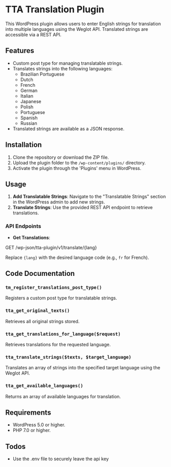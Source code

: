 # TTA Translation Plugin

This WordPress plugin allows users to enter English strings for translation into multiple languages using the Weglot API. Translated strings are accessible via a REST API.

## Features

- Custom post type for managing translatable strings.
- Translates strings into the following languages:
  - Brazilian Portuguese
  - Dutch
  - French
  - German
  - Italian
  - Japanese
  - Polish
  - Portuguese
  - Spanish
  - Russian
- Translated strings are available as a JSON response.

## Installation

1. Clone the repository or download the ZIP file.
2. Upload the plugin folder to the `/wp-content/plugins/` directory.
3. Activate the plugin through the 'Plugins' menu in WordPress.

## Usage

1. **Add Translatable Strings**: Navigate to the "Translatable Strings" section in the WordPress admin to add new strings.
2. **Translate Strings**: Use the provided REST API endpoint to retrieve translations.

### API Endpoints

- **Get Translations**:

GET /wp-json/tta-plugin/v1/translate/{lang}

Replace `{lang}` with the desired language code (e.g., `fr` for French).

## Code Documentation

### `tm_register_translations_post_type()`

Registers a custom post type for translatable strings.

### `tta_get_original_texts()`

Retrieves all original strings stored.

### `tta_get_translations_for_language($request)`

Retrieves translations for the requested language.

### `tta_translate_strings($texts, $target_language)`

Translates an array of strings into the specified target language using the Weglot API.

### `tta_get_available_languages()`

Returns an array of available languages for translation.

## Requirements

- WordPress 5.0 or higher.
- PHP 7.0 or higher.

## Todos

- Use the .env file to securely leave the api key
